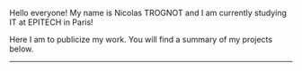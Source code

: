 Hello everyone! My name is Nicolas TROGNOT and I am currently studying IT at EPITECH in Paris!

Here I am to publicize my work. You will find a summary of my projects below.

---
